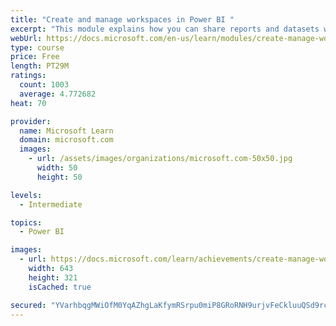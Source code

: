 ```yaml
---
title: "Create and manage workspaces in Power BI "
excerpt: "This module explains how you can share reports and datasets with your users and how to create a deployment strategy that makes sense for you and your organization. Furthermore, you will learn about data lineage in Microsoft Power BI."
webUrl: https://docs.microsoft.com/en-us/learn/modules/create-manage-workspaces-power-bi/
type: course
price: Free
length: PT29M
ratings:
  count: 1003
  average: 4.772682
heat: 70

provider:
  name: Microsoft Learn
  domain: microsoft.com
  images:
    - url: /assets/images/organizations/microsoft.com-50x50.jpg
      width: 50
      height: 50

levels:
  - Intermediate

topics:
  - Power BI

images:
  - url: https://docs.microsoft.com/learn/achievements/create-manage-workspaces-power-bi-social.png
    width: 643
    height: 321
    isCached: true

secured: "YVarhbqgMWiOfM0YqAZhgLaKfymRSrpu0miP8GRoRNH9urjvFeCkluuQSd9rcoR5RRd5JTBOr5EmOesMWY6qqEleHnf9BlolXgxPJzCVuVDzSbg76RkHP4MM8a7nZ56huK/0lKo3Iz6vzjNxMiu7K9lAwe5GLU2RR2t3PEKHjA0p7sD7lT7sKULhxdjJJRnr6Hr3vpcoa4hLhjShCKU6dNedldvlj7gJwD7nPnGxTxzt1+H2Ib3RumEEYzsfBMhFyZM81G5MfSaeVcsh++OgwL2xhrd6lL1gcQ2ejux6BZSF5xAUrqdrRXbQR3fIE+z20lGzUCh1WM9LJm76jheaoaibTedH0YPFGJodxPuMX6E994pL/fyF3+yC9TTHtAgNSQsU7oO2xddBiukFq9dBFFcXkLv0pnt3yowpfGDN8fY=;IJP+rZhgLBMXj5GveSpFOA=="
---
```


